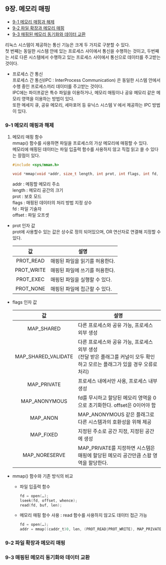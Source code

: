  ## 9장. **메모리 매핑**

  * [9-1 메모리 매핑과 해제](#9-1-메모리-매핑과-해제)
  * [9-2 파일 확장과 메모리 매핑](#9-2-파일-확장과-메모리-매핑)
  * [9-3 매핑된 메모리 동기화와 데이터 교환](#9-3-매핑된-메모리-동기화와-데이터-교환)

리눅스 시스템이 제공하는 통신 기능은 크게 두 가지로 구분할 수 있다.  
첫 번째는 동일한 시스템 안에 있는 프로세스 사이에서 통신을 수행하는 것이고, 두번째는 서로 다른 시스템에서 수행하고 있는 프로세스 사이에서 통신으로 데이터를 주고받는 것이다.

* 프로세스 간 통신  
프로세스 간 통신(IPC : InterProcess Communication) 은 동일한 시스템 안에서 수행 중인 프로세스끼리 데이터를 주고받는 것이다.  
IPC에는 파이프같은 특수 파일을 이용하거나, 메모리 매핑이나 공유 메모리 같은 메모리 영역을 이용하는 방법이 있다.  
또한 메세지 큐, 공유 메모리, 세마포어 등 유닉스 시스템 V 에서 제공하는 IPC 방법이 있다.

### 9-1 메모리 매핑과 해제  

1. 메모리 매핑 함수  
mmap() 함수를 사용하면 파일을 프로세스의 가상 메모리에 매핑할 수 있다.  
메모리에 매핑된 데이터는 파일 입출력 함수를 사용하지 않고 직접 읽고 쓸 수 있다는 장점이 있다.
    ``` c
    #include <sys/mman.h>

    void *mmap(void *addr, size_t length, int prot, int flags, int fd, off_t offset);
    ```  
    addr : 메핑할 메모리 주소  
    length : 메모리 공간의 크기  
    prot : 보호 모드  
    flags : 매핑된 데이터의 처리 방법 지정 상수  
    fd : 파일 기술자  
    offset : 파일 오프셋  

* prot 인자 값  
prot에 사용할수 있는 값은 상수로 정의 되어있으며, OR 연산자로 연결해 지정할 수 있다.

  |값|설명|
  |:--:|--|
  |PROT_READ|매핑된 파일을 읽기를 허용한다.|
  |PROT_WRITE|매핑된 파일에 쓰기를 허용한다.|
  |PROT_EXEC|매핑된 파일을 실행할 수 있다.|
  |PROT_NONE|매핑된 파일에 접근할 수 있다.|

* flags 인자 값  

  |값|설명|
  |:--:|--|
  |MAP_SHARED|다른 프로세스와 공유 가능, 프로세스 외부 생성|
  |MAP_SHARED_VALIDATE|다른 프로세스와 공유 가능, 프로세스 외부 생성</br>(전달 받은 플래그를 커널이 모두 확인하고 모르는 플래그가 있을 경우 오류로 처리)|
  |MAP_PRIVATE|프로세스 내에서만 사용, 프로세스 내부 생성|
  |MAP_ANONYMOUS|fd를 무시하고 할당된 메모리 영역을 0으로 초기화한다. offset은 0이어야 함|
  |MAP_ANON|MAP_ANONYMOUS 같은 플래그로 다른 시스템과의 호환성을 위해 제공|
  |MAP_FIXED|지정된 주소로 공간 지정, 지정된 공간에 생성|
  |MAP_NORESERVE|MAP_PRIVATE를 지정하면 시스템은 매핑에 할당된 메모리 공간만큼 스왑 영역을 할당한다.|

* mmap() 함수와 기존 방식의 비교  
  * 파일 입출력 함수  
    ``` c
    fd = open(…);
    lseek(fd, offset, whence);
    read(fd, buf, len);
    ```
  * 메모리 매핑 함수 사용 : read 함수를 사용하지 않고도 데이터 접근 가능
    ``` c
    fd = open(…);
    addr = mmap((caddr_t)0, len, (PROT_READ|PROT_WRITE), MAP_PRIVATE, fd, offset);
    ```

### 9-2 파일 확장과 메모리 매핑  

### 9-3 매핑된 메모리 동기화와 데이터 교환  

